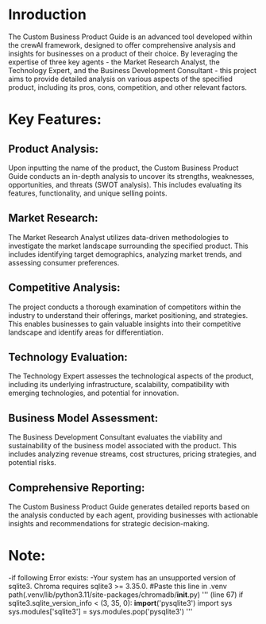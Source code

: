 # Inroduction
The Custom Business Product Guide is an advanced tool developed within the crewAI framework, designed to offer comprehensive analysis and insights for businesses on a product of their choice. By leveraging the expertise of three key agents - the Market Research Analyst, the Technology Expert, and the Business Development Consultant - this project aims to provide detailed analysis on various aspects of the specified product, including its pros, cons, competition, and other relevant factors.

# Key Features:
## Product Analysis: 
Upon inputting the name of the product, the Custom Business Product Guide conducts an in-depth analysis to uncover its strengths, weaknesses, opportunities, and threats (SWOT analysis). This includes evaluating its features, functionality, and unique selling points.

## Market Research: 
The Market Research Analyst utilizes data-driven methodologies to investigate the market landscape surrounding the specified product. This includes identifying target demographics, analyzing market trends, and assessing consumer preferences.

## Competitive Analysis: 
The project conducts a thorough examination of competitors within the industry to understand their offerings, market positioning, and strategies. This enables businesses to gain valuable insights into their competitive landscape and identify areas for differentiation.

## Technology Evaluation: 
The Technology Expert assesses the technological aspects of the product, including its underlying infrastructure, scalability, compatibility with emerging technologies, and potential for innovation.

## Business Model Assessment:
The Business Development Consultant evaluates the viability and sustainability of the business model associated with the product. This includes analyzing revenue streams, cost structures, pricing strategies, and potential risks.

## Comprehensive Reporting: 
The Custom Business Product Guide generates detailed reports based on the analysis conducted by each agent, providing businesses with actionable insights and recommendations for strategic decision-making.

# Note:
-if following Error exists:
    -Your system has an unsupported version of sqlite3. Chroma requires sqlite3 >= 3.35.0.
        #Paste this line in .venv path(.venv/lib/python3.11/site-packages/chromadb/__init__.py)
        '''
        (line 67)
        if sqlite3.sqlite_version_info < (3, 35, 0):
                __import__('pysqlite3')
                import sys
                sys.modules['sqlite3'] = sys.modules.pop('pysqlite3')
        '''
